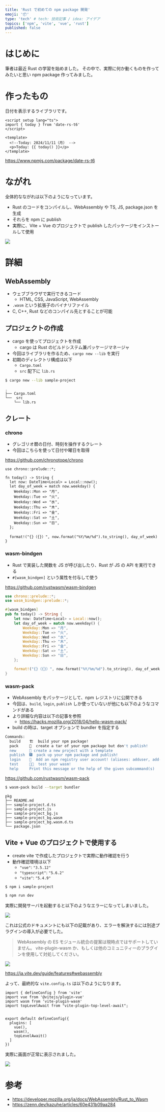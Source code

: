 ```yaml
---
title: 'Rust で初めての npm package 開発'
emoji: '📦'
type: 'tech' # tech: 技術記事 / idea: アイデア
topics: ['npm', 'vite', 'vue', 'rust']
published: false
---
```


# はじめに

筆者は最近 Rust の学習を始めました。
その中で、実際に何か動くものを作ってみたいと思い npm package 作ってみました。

# 作ったもの

日付を表示するライブラリです。

```vue
<script setup lang="ts">
import { today } from 'date-rs-t6'
</script>

<template>
  <!--Today: 2024/11/11（月） -->
  <p>Today: {{ today() }}</p>
</template>
```

https://www.npmjs.com/package/date-rs-t6

# ながれ

全体的なながれは以下のようになっています。

- Rust のコードをコンパイルし、WebAssembly や TS, JS, package.json を生成
- それらを npm に publish
- 実際に、Vite + Vue のプロジェクトで publish したパッケージをインストールして使用

![](https://storage.googleapis.com/zenn-user-upload/1b8cc5a098de-20241110.png)

# 詳細

## WebAssembly

- ウェブブラウザで実行できるコード
  - HTML, CSS, JavaScript, WebAssembly
- `.wasm` という拡張子のバイナリファイル
- C, C++, Rust などのコンパイル先とすることが可能

## プロジェクトの作成

- cargo を使ってプロジェクトを作成
  - cargo は Rust のビルドシステム兼パッケージマネージャ
- 今回はライブラリを作るため、`cargo new --lib` を実行
- 初期のディレクトリ構成は以下
  - `Cargo.toml`
  - `src` 配下に `lib.rs`

```zsh
$ cargo new --lib sample-project
```

```
.
├── Cargo.toml
└──  src
    └── lib.rs
```

## クレート

### chrono

- グレゴリオ暦の日付、時刻を操作するクレート
- 今回はこちらを使って日付や曜日を取得

https://github.com/chronotope/chrono

```rust: src/lib.rs
use chrono::prelude::*;

fn today() -> String {
  let now: DateTime<Local> = Local::now();
  let day_of_week = match now.weekday() {
    Weekday::Mon => "月",
    Weekday::Tue => "火",
    Weekday::Wed => "水",
    Weekday::Thu => "木",
    Weekday::Fri => "金",
    Weekday::Sat => "土",
    Weekday::Sun => "日",
  };

  format!("{}（{}）", now.format("%Y/%m/%d").to_string(), day_of_week)
}
```

### wasm-bindgen

- Rust で実装した関数を JS が呼び出したり、Rust が JS の API を実行できる
- `#[wasm_bindgen]` という属性を付与して使う

https://github.com/rustwasm/wasm-bindgen

```rust
use chrono::prelude::*;
use wasm_bindgen::prelude::*;

#[wasm_bindgen]
pub fn today() -> String {
    let now: DateTime<Local> = Local::now();
    let day_of_week = match now.weekday() {
        Weekday::Mon => "月",
        Weekday::Tue => "火",
        Weekday::Wed => "水",
        Weekday::Thu => "木",
        Weekday::Fri => "金",
        Weekday::Sat => "土",
        Weekday::Sun => "日",
    };

    format!("{}（{}）", now.format("%Y/%m/%d").to_string(), day_of_week)
}
```

### wasm-pack

- WebAssembly をパッケージとして、npm レジストリに公開できる
- 今回は、`build`, `login`, `publish` しか使っていないが他にも以下のようなコマンドがある
- より詳細な内容は以下の記事を参照
  - https://hacks.mozilla.org/2018/04/hello-wasm-pack/
- build の時は、target オプションで bundler を指定する

```zsh
Commands:
  build    🏗️  build your npm package!
  pack     🍱  create a tar of your npm package but don't publish!
  new      🐑 create a new project with a template
  publish  🎆  pack up your npm package and publish!
  login    👤  Add an npm registry user account! (aliases: adduser, add-user)
  test     👩‍🔬  test your wasm!
  help     Print this message or the help of the given subcommand(s)
```

https://github.com/rustwasm/wasm-pack

```zsh
$ wasm-pack build --target bundler
```

```
pkg
├── README.md
├── sample-project.d.ts
├── sample-project.js
├── sample-project_bg.js
├── sample-project_bg.wasm
├── sample-project_bg.wasm.d.ts
└── package.json
```

## Vite + Vue のプロジェクトで使用する

- create vite で作成したプロジェクトで実際に動作確認を行う
- 動作確認環境は以下
  - `"vue"`: `"3.5.12"`
  - `"typescript"`: `"5.6.2"`
  - `"vite"`: `"5.4.9"`

```zsh
$ npm i sample-project
```

```zsh
$ npm run dev
```

実際に開発サーバを起動すると以下のようなエラーになってしまいました。

![](https://storage.googleapis.com/zenn-user-upload/92b86ddf365e-20241110.png)

これは公式のドキュメントにも以下の記載があり、エラーを解決するには別途プラグインの導入が必要でした。

> WebAssembly の ES モジュール統合の提案は現時点ではサポートしていません。 vite-plugin-wasm か、もしくは他のコミュニティーのプラグインを使用して対処してください。

![](https://storage.googleapis.com/zenn-user-upload/751dcc2daee0-20241111.png)

https://ja.vite.dev/guide/features#webassembly

よって、最終的な `vite.config.ts` は以下のようになります。

```ts: vite.config.ts
import { defineConfig } from 'vite'
import vue from '@vitejs/plugin-vue'
import wasm from 'vite-plugin-wasm'
import topLevelAwait from "vite-plugin-top-level-await";


export default defineConfig({
  plugins: [
    vue(),
    wasm(),
    topLevelAwait()
  ]
})
```

実際に画面が正常に表示されました。

![](https://storage.googleapis.com/zenn-user-upload/816a33653c18-20241111.png)

# 参考

- https://developer.mozilla.org/ja/docs/WebAssembly/Rust_to_Wasm
- https://zenn.dev/kazuhe/articles/60e431b09aa284
